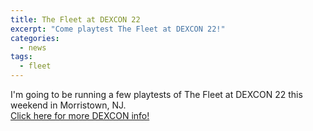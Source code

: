 ```yaml
---
title: The Fleet at DEXCON 22
excerpt: "Come playtest The Fleet at DEXCON 22!"
categories:
  - news
tags:
  - fleet
---
```

I'm going to be running a few playtests of The Fleet at DEXCON 22 this weekend in Morristown, NJ.  
[Click here for more DEXCON info!](https://www.dexposure.com/home.html)

